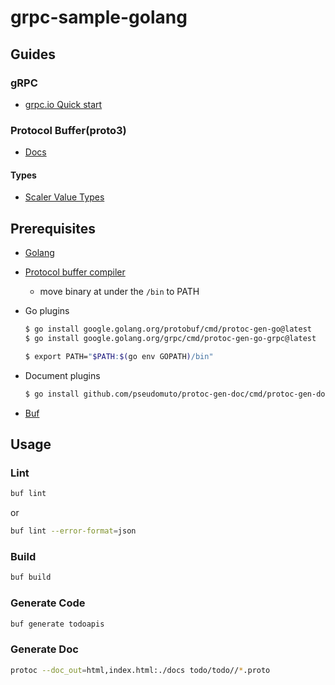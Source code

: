 # grpc-sample-golang

## Guides

### gRPC

- [grpc.io Quick start](https://grpc.io/docs/languages/go/quickstart/)

### Protocol Buffer(proto3)

- [Docs](https://developers.google.com/protocol-buffers/docs/proto3#scalar)

#### Types

- [Scaler Value Types](https://developers.google.com/protocol-buffers/docs/proto3#scalar)


## Prerequisites

- [Golang](https://golang.org/doc/devel/release.html)
- [Protocol buffer compiler](https://github.com/protocolbuffers/protobuf/releases)
    - move binary at under the `/bin` to PATH
- Go plugins

    ```sh
    $ go install google.golang.org/protobuf/cmd/protoc-gen-go@latest
    $ go install google.golang.org/grpc/cmd/protoc-gen-go-grpc@latest
    ```

    ```sh
    $ export PATH="$PATH:$(go env GOPATH)/bin"
    ```

- Document plugins

    ```sh
    $ go install github.com/pseudomuto/protoc-gen-doc/cmd/protoc-gen-doc@latest
    ```
- [Buf](https://docs.buf.build)

## Usage

### Lint

```sh
buf lint
```
or
```sh
buf lint --error-format=json
```

### Build

```sh
buf build
```

### Generate Code

```sh
buf generate todoapis
```

### Generate Doc

```sh
protoc --doc_out=html,index.html:./docs todo/todo//*.proto
```

